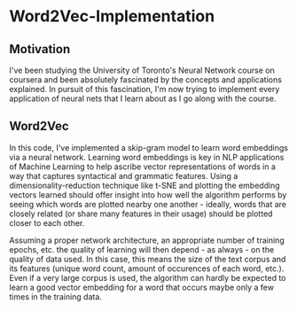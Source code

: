 # Word2Vec-Implementation

##  Motivation

I've been studying the University of Toronto's Neural Network course on coursera and been absolutely fascinated by the concepts and 
applications explained. In pursuit of this fascination, I'm now trying to implement every application of neural nets that I learn about as
I go along with the course.

## Word2Vec

In this code, I've implemented a skip-gram model to learn word embeddings via a neural network. Learning word embeddings is key in NLP
applications of Machine Learning to help ascribe vector representations of words in a way that captures syntactical and grammatic features.
Using a dimensionality-reduction technique like t-SNE and plotting the embedding vectors learned should offer insight into how well
the algorithm performs by seeing which words are plotted nearby one another - ideally, words that are closely related (or share many
features in their usage) should be plotted closer to each other.

Assuming a proper network architecture, an appropriate number of training epochs, etc. the quality of learning will 
then depend - as always - on the quality of data used. In this case, this means the size of the text corpus and its features (unique word count, amount of occurences
of each word, etc.). Even if a very large corpus is used, the algorithm can hardly be expected to learn a good vector embedding for a word
that occurs maybe only a few times in the training data.
